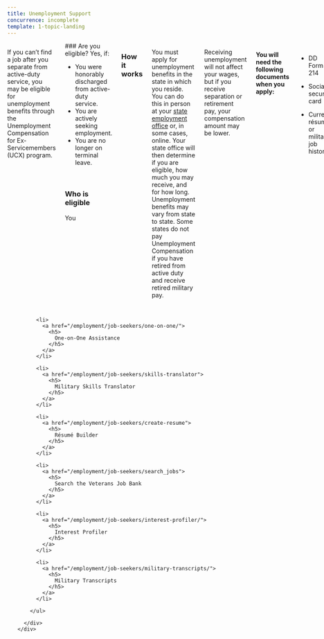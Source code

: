 ```yaml
---
title: Unemployment Support
concurrence: incomplete
template: 1-topic-landing
---
```


<div class="main" role="main" markdown="0">

<div class="section one" markdown="0">

<div class="primary" markdown="0">
<div class="row" markdown="0">
<div class="small-12 columns usa-content" markdown="1">

If you can’t find a job after you separate from active-duty service, you may be eligible for unemployment benefits through the Unemployment Compensation for Ex-Servicemembers (UCX) program.

<div class="call-out" markdown="1">
### Are you eligible?
Yes, if:

- You were honorably discharged from active-duty service.
- You are actively seeking employment.
- You are no longer on terminal leave.

<br>

### Who is eligible
You
</div>

### How it works

You must apply for unemployment benefits in the state in which you reside. You can do this in person at your [state employment office](http://www.servicelocator.org/OWSLinks.asp) or, in some cases, online. Your state office will then determine if you are eligible, how much you may receive, and for how long. Unemployment benefits may vary from state to state. Some states do not pay Unemployment Compensation if you have retired from active duty and receive retired military pay.

Receiving unemployment will not affect your wages, but if you receive separation or retirement pay, your compensation amount may be lower. 

#### You will need the following documents when you apply: 

- DD Form 214 

- Social security card 

- Current résumé or military job history 

If you are unemployed and at risk of becoming homeless, call or visit your [local VA Medical Center](/facility-locator/) or Community Resource and Referral Center where VA staff are ready to help. 


</div>
</div>
</div>


<div class="navigation">
  <div class="row">
    <div class="small-12 columns">
        <ul class="small-block-grid-1 medium-block-grid-3 cards small">

          <li>
            <a href="/employment/job-seekers/one-on-one/">
              <h5>
                One-on-One Assistance
              </h5>
            </a>
          </li>

          <li>
            <a href="/employment/job-seekers/skills-translator">
              <h5>
                Military Skills Translator
              </h5>
            </a>
          </li>  

          <li>
            <a href="/employment/job-seekers/create-resume">
              <h5>
                Résumé Builder
              </h5>
            </a>
          </li>

          <li>
            <a href="/employment/job-seekers/search_jobs">
              <h5>
                Search the Veterans Job Bank
              </h5>
            </a>
          </li>  

          <li>
            <a href="/employment/job-seekers/interest-profiler/">
              <h5>
                Interest Profiler
              </h5>
            </a>  
          </li>

          <li>
            <a href="/employment/job-seekers/military-transcripts/">
              <h5>
                Military Transcripts
              </h5>
            </a>
          </li>   

        </ul>

      </div>
    </div>  
  </div>
</div>
